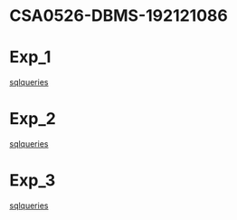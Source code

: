 # CSA0526-DBMS-192121086
# Exp_1
[sqlqueries](https://github.com/tinusaran/CSA0526-DBMS-192121086/blob/main/Dbms%20exp%201.txt)
# Exp_2
[sqlqueries](https://github.com/tinusaran/CSA0526-DBMS-192121086/blob/main/Dbms%20exp%202.txt)
# Exp_3
[sqlqueries](https://github.com/tinusaran/CSA0526-DBMS-192121086/blob/main/Dbms%20exp%203.txt)

